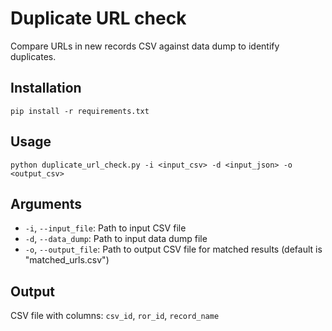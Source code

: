 # Duplicate URL check

Compare URLs in new records CSV against data dump to identify duplicates.

## Installation

```
pip install -r requirements.txt
```

## Usage

```
python duplicate_url_check.py -i <input_csv> -d <input_json> -o <output_csv>
```

## Arguments

- `-i`, `--input_file`: Path to input CSV file
- `-d`, `--data_dump`: Path to input data dump file
- `-o`, `--output_file`: Path to output CSV file for matched results (default is "matched_urls.csv")


## Output

CSV file with columns: `csv_id`, `ror_id`, `record_name`
